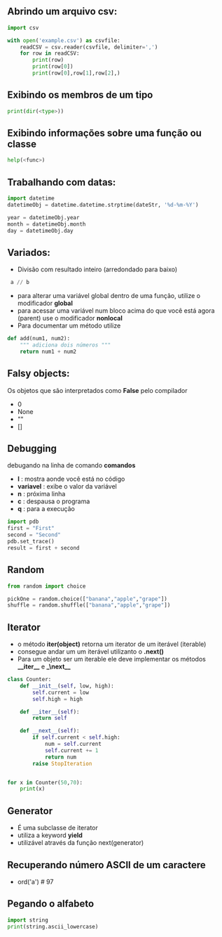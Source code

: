 ## Abrindo um arquivo csv:
```python
import csv

with open('example.csv') as csvfile:
    readCSV = csv.reader(csvfile, delimiter=',')
    for row in readCSV:
        print(row)
        print(row[0])
        print(row[0],row[1],row[2],)
```

## Exibindo os membros de um tipo
```python
print(dir(<type>))
```
## Exibindo informações sobre uma função ou classe
```python
help(<func>)
```
## Trabalhando com datas:
```python
import datetime
datetimeObj = datetime.datetime.strptime(dateStr, '%d-%m-%Y')

year = datetimeObj.year
month = datetimeObj.month
day = datetimeObj.day
```

## Variados:
- Divisão com resultado inteiro (arredondado para baixo)
```python
 a // b
```
- para alterar uma variável global dentro de uma função, utilize o modificador **global**
- para acessar uma variável num bloco acima do que você está agora (parent) use o modificador **nonlocal**
- Para documentar um método utilize 
```python
def add(num1, num2):
    """ adiciona dois números """
    return num1 + num2
```

## Falsy objects:
Os objetos que são interpretados como **False** pelo compilador
- 0
- None
- ""
- []

## Debugging
debugando na linha de comando
**comandos**
- **l** : mostra aonde você está no código
- **variavel** : exibe o valor da variável
- **n** : próxima linha
- **c** : despausa o programa
- **q** : para a execução

```python
import pdb
first = "First"
second = "Second"
pdb.set_trace()
result = first + second
```
## Random
```python
from random import choice

pickOne = random.choice(["banana","apple","grape"])
shuffle = random.shuffle(["banana","apple","grape"])
```

## Iterator
- o método **iter(object)** retorna um iterator de um iterável (iterable)
- consegue andar um um iterável utilizanto o **.next()**
- Para um objeto ser um iterable ele deve implementar os métodos **\_\_iter\_\_** e **\_\next\_\_** 
```python
class Counter:
	def __init__(self, low, high):
		self.current = low
		self.high = high

	def __iter__(self):
		return self

	def __next__(self):
		if self.current < self.high:
			num = self.current
			self.current += 1
			return num
		raise StopIteration


for x in Counter(50,70):
	print(x)
```

## Generator
- É uma subclasse de iterator
- utiliza a keyword **yield**
- utilizável através da função next(generator)

## Recuperando número ASCII de um caractere
- ord('a') # 97

## Pegando o alfabeto
```python
import string
print(string.ascii_lowercase)
```
